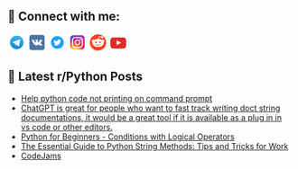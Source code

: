 ## 🔎 Connect with me:
[<img src="https://github.com/bullbesh/bullbesh/blob/main/images/Telegram.png" width="32" height="32" />](https://t.me/bullbesh)
[<img src="https://github.com/bullbesh/bullbesh/blob/main/images/VK.png" width="32" height="32" />](https://vk.com/bullbesh)
[<img src="https://github.com/bullbesh/bullbesh/blob/main/images/Twitter.png" width="32" height="32" />](https://twitter.com/bullbesh1)
[<img src="https://github.com/bullbesh/bullbesh/blob/main/images/Instagram.png" width="32" height="32" />](https://www.instagram.com/bullbesh)
[<img src="https://github.com/bullbesh/bullbesh/blob/main/images/Reddit.png" width="32" height="32" />](https://www.reddit.com/user/bullbesh)
[<img src="https://github.com/bullbesh/bullbesh/blob/main/images/YouTube.png" width="32" height="32" />](https://www.youtube.com/channel/UCtfjRs6uzgq5mfm8S06WTcg)

## 📕 Latest r/Python Posts
<!-- BLOG-POST-LIST:START -->
- [Help python code not printing on command prompt](https://www.reddit.com/r/Python/comments/zim8bw/help_python_code_not_printing_on_command_prompt/)
- [ChatGPT is great for people who want to fast track writing doct string documentations, it would be a great tool if it is available as a plug in in vs code or other editors.](https://www.reddit.com/r/Python/comments/zilz62/chatgpt_is_great_for_people_who_want_to_fast/)
- [Python for Beginners - Conditions with Logical Operators](https://www.reddit.com/r/Python/comments/zigd5j/python_for_beginners_conditions_with_logical/)
- [The Essential Guide to Python String Methods: Tips and Tricks for Work](https://www.reddit.com/r/Python/comments/zif3f8/the_essential_guide_to_python_string_methods_tips/)
- [CodeJams](https://www.reddit.com/r/Python/comments/zicc6i/codejams/)
<!-- BLOG-POST-LIST:END -->
